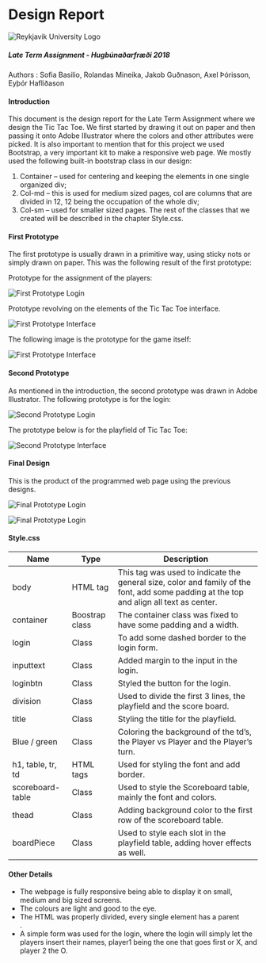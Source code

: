 # Design Report
![Reykjavik University Logo](http://www.ru.is/media/HR_logo_vinstri_transparent.png)
##### Late Term Assignment - Hugbúnaðarfræði 2018
Authors : Sofia Basilio, Rolandas Mineika, Jakob Guðnason, Axel Þórisson, Eyþór Hafliðason 

#### Introduction
This document is the design report for the Late Term Assignment where we design the Tic Tac Toe.
We first started by drawing it out on paper and then passing it onto Adobe Illustrator where the colors and other attributes were picked.
It is also important to mention that for this project we used Bootstrap, a very important kit to make a responsive web page. 
We mostly used the following built-in bootstrap class in our design:
1.	Container – used for centering and keeping the elements in one single organized div;
2.	Col-md – this is used for medium sized pages, col are columns that are divided in 12, 12 being the occupation of the whole div;
3.	Col-sm – used for smaller sized pages.
The rest of the classes that we created will be described in the chapter Style.css.

#### First Prototype

The first prototype is usually drawn in a primitive way, using sticky nots or simply drawn on paper. This was the following result of the first prototype:

Prototype for the assignment of the players:

![First Prototype Login](../docs/img/login1.png)

Prototype revolving on the elements of the Tic Tac Toe interface.

![First Prototype Interface](../docs/img/interface1.png)

The following image is the prototype for the game itself:

![First Prototype Interface](../docs/img/interface1-2.png)

#### Second Prototype

As mentioned in the introduction, the second prototype was drawn in Adobe Illustrator. 
The following prototype is for the login:

![Second Prototype Login](../docs/img/login2.jpg)

The prototype below is for the playfield of Tic Tac Toe:

![Second Prototype Interface](../docs/img/interface2.jpg)

#### Final Design

This is the product of the programmed web page using the previous designs.

![Final Prototype Login](../docs/img/login3.png)

![Final Prototype Login](../docs/img/interface3.png)

#### Style.css

|    Name                 |    Type         |    Description    |
|-------------------------|----------------------|---------------------------------------------------------------------------------------------------------------------------------------------------|
|    body                 |    HTML tag          |    This tag was used to indicate the general   size, color and family of the font, add some padding at the top and align all   text as center.    |
|    container            |    Boostrap class    |    The container class was fixed to have some   padding and a width.                                                                              |
|    login                |    Class             |    To add some dashed border to the login form.                                                                                                   |
|    inputtext            |    Class             |    Added margin to the input in the login.                                                                                                        |
|    loginbtn             |    Class             |    Styled the button for the login.                                                                                                               |
|    division             |    Class             |    Used to divide the first 3 lines, the   playfield and the score board.                                                                         |
|    title                |    Class             |    Styling the title for the playfield.                                                                                                           |
|    Blue / green         |    Class             |    Coloring the background of the td’s, the   Player vs Player and the Player’s turn.                                                             |
|    h1, table, tr, td    |    HTML tags         |    Used for styling the font and add border.                                                                                                      |
|    scoreboard-table     |    Class             |    Used to style the Scoreboard table, mainly   the font and colors.                                                                              |
|    thead                |    Class             |    Adding background color to the first row of   the scoreboard table.                                                                            |
|    boardPiece           |    Class             |    Used to style each slot in the playfield   table, adding hover effects as well.                                                                |
#### Other Details

- The webpage is fully responsive being able to display it on small, medium and big sized screens.
- The colours are light and good to the eye.
- The HTML was properly divided, every single element has a parent <div>.
- A simple form was used for the login, where the login will simply let the players insert their names, player1 being the one that goes first or X, and player 2 the O.
